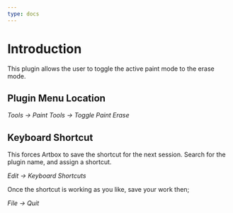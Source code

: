 ```yaml
---
type: docs
---
```


# Introduction

This plugin allows the user to toggle the active paint mode to the erase mode.

## Plugin Menu Location 

_Tools -> Paint Tools -> Toggle Paint Erase_

## Keyboard Shortcut

This forces Artbox to save the shortcut for the next session. Search for the plugin name, and assign a shortcut.

_Edit -> Keyboard Shortcuts_

Once the shortcut is working as you like, save your work then;  

_File -> Quit_